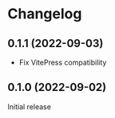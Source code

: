 # Changelog

## 0.1.1 (2022-09-03)

- Fix VitePress compatibility

## 0.1.0 (2022-09-02)

Initial release
